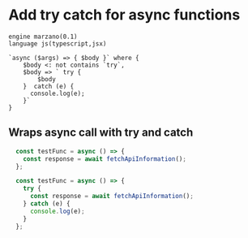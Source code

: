 # Add try catch for async functions

```grit
engine marzano(0.1)
language js(typescript,jsx)

`async ($args) => { $body }` where {
    $body <: not contains `try`,
    $body => ` try {
        $body
    }  catch (e) {
      console.log(e);
    }`
}

```

## Wraps async call with try and catch

```ts
  const testFunc = async () => {
    const response = await fetchApiInformation();
  };
```

```ts
  const testFunc = async () => {
    try {
      const response = await fetchApiInformation();
    } catch (e) {
      console.log(e);
    }
  };
```
